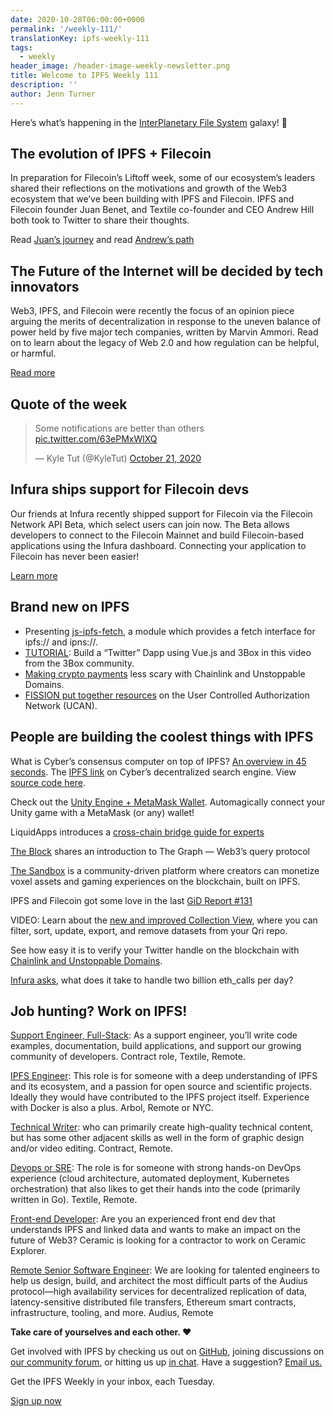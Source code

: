 ```yaml
---
date: 2020-10-28T06:00:00+0000
permalink: '/weekly-111/'
translationKey: ipfs-weekly-111
tags:
  - weekly
header_image: /header-image-weekly-newsletter.png
title: Welcome to IPFS Weekly 111
description: ''
author: Jenn Turner
---
```


Here’s what’s happening in the [InterPlanetary File System](https://ipfs.io/) galaxy! 🚀

## The evolution of IPFS + Filecoin

In preparation for Filecoin’s Liftoff week, some of our ecosystem’s leaders shared their reflections on the motivations and growth of the Web3 ecosystem that we’ve been building with IPFS and Filecoin. IPFS and Filecoin founder Juan Benet, and Textile co-founder and CEO Andrew Hill both took to Twitter to share their thoughts.

Read [Juan’s journey](https://twitter.com/juanbenet/status/1318205432045842433) and read [Andrew’s path](https://twitter.com/andrewxhill/status/1318234068102705152)

## The Future of the Internet will be decided by tech innovators

Web3, IPFS, and Filecoin were recently the focus of an opinion piece arguing the merits of decentralization in response to the uneven balance of power held by five major tech companies, written by Marvin Ammori. Read on to learn about the legacy of Web 2.0 and how regulation can be helpful, or harmful.

[Read more](https://morningconsult.com/opinions/the-future-of-the-internet-will-be-decided-by-tech-innovators/)

## Quote of the week

<blockquote class="twitter-tweet"><p lang="en" dir="ltr">Some notifications are better than others <a href="https://t.co/63ePMxWlXQ">pic.twitter.com/63ePMxWlXQ</a></p>&mdash; Kyle Tut (@KyleTut) <a href="https://twitter.com/KyleTut/status/1318911704898637828?ref_src=twsrc%5Etfw">October 21, 2020</a></blockquote>

## Infura ships support for Filecoin devs

Our friends at Infura recently shipped support for Filecoin via the Filecoin Network API Beta, which select users can join now. The Beta allows developers to connect to the Filecoin Mainnet and build Filecoin-based applications using the Infura dashboard. Connecting your application to Filecoin has never been easier!

[Learn more](https://blog.infura.io/introducing-infura-support-for-filecoin-developers/)

## Brand new on IPFS

- Presenting [js-ipfs-fetch](https://github.com/RangerMauve/js-ipfs-fetch), a module which provides a fetch interface for ipfs:// and ipns://.
- [TUTORIAL](https://www.youtube.com/watch?v=wFxD8GTj9Y8): Build a “Twitter” Dapp using Vue.js and 3Box in this video from the 3Box community.
- [Making crypto payments](https://hackernoon.com/making-crypto-payments-less-scary-pjv3z2f) less scary with Chainlink and Unstoppable Domains.
- [FISSION put together resources](https://talk.fission.codes/t/user-controlled-authorization-networks-ucan-resources/1122) on the User Controlled Authorization Network (UCAN).

## People are building the coolest things with IPFS

What is Cyber’s consensus computer on top of IPFS? [An overview in 45 seconds](https://www.youtube.com/watch?v=mTrGJRM6IME). The [IPFS link](https://cyber.page/ipfs/QmQrbAPdAWY6v1QMZhki2rCpp7n9Gy5tuPY2Bz4RBenkfw) on Cyber’s decentralized search engine. View [source code here](https://github.com/cybercongress/go-cyber).

Check out the [Unity Engine + MetaMask Wallet](https://medium.com/coinmonks/unity-engine-metamask-wallet-6797d4699e45). Automagically connect your Unity game with a MetaMask (or any) wallet!

LiquidApps introduces a [cross-chain bridge guide for experts](https://medium.com/the-liquidapps-blog/cross-chain-bridge-guide-for-experts-947210576668)

[The Block](https://www.theblockcrypto.com/genesis/81734/the-graph-research-web3-defi) shares an introduction to The Graph — Web3’s query protocol

[The Sandbox](https://hackernoon.com/the-sandbox-a-decentralized-virtual-gaming-world-nm483wmq) is a community-driven platform where creators can monetize voxel assets and gaming experiences on the blockchain, built on IPFS.

IPFS and Filecoin got some love in the last [GiD Report #131](https://medium.com/global-id/the-gid-report-131-filecoins-launch-what-the-original-iphone-teaches-us-about-innovation-a29d7bbe3584)

VIDEO: Learn about the [new and improved Collection View](https://www.youtube.com/watch?v=dhdorFezaEc), where you can filter, sort, update, export, and remove datasets from your Qri repo.

See how easy it is to verify your Twitter handle on the blockchain with [Chainlink and Unstoppable Domains](https://twitter.com/girlgone_crypto/status/1318668723402633216).

[Infura asks](https://blog.infura.io/what-does-it-take-to-handle-two-billion-eth_calls-per-day/), what does it take to handle two billion eth_calls per day?

## Job hunting? Work on IPFS!

[Support Engineer, Full-Stack](https://textile.breezy.hr/p/b4aada03ce62-support-engineer-full-stack-contractor): As a support engineer, you’ll write code examples, documentation, build applications, and support our growing community of developers. Contract role, Textile, Remote.

[IPFS Engineer](https://authenticjobs.com/job/3315/arbol-inc-ipfs-engineer): This role is for someone with a deep understanding of IPFS and its ecosystem, and a passion for open source and scientific projects. Ideally they would have contributed to the IPFS project itself. Experience with Docker is also a plus. Arbol, Remote or NYC.

[Technical Writer](https://www.notion.so/Hiring-Technical-Writer-bc6a543f6bea40f28c06abfbfd810ea4): who can primarily create high-quality technical content, but has some other adjacent skills as well in the form of graphic design and/or video editing. Contract, Remote.

[Devops or SRE](https://authenticjobs.com/job/3006/textile-devops-or-sre/): The role is for someone with strong hands-on DevOps experience (cloud architecture, automated deployment, Kubernetes orchestration) that also likes to get their hands into the code (primarily written in Go). Textile, Remote.

[Front-end Developer](https://twitter.com/ceramicnetwork/status/1305886402886995968): Are you an experienced front end dev that understands IPFS and linked data and wants to make an impact on the future of Web3? Ceramic is looking for a contractor to work on Ceramic Explorer.

[Remote Senior Software Engineer](https://jobs.lever.co/audius): We are looking for talented engineers to help us design, build, and architect the most difficult parts of the Audius protocol—high availability services for decentralized replication of data, latency-sensitive distributed file transfers, Ethereum smart contracts, infrastructure, tooling, and more. Audius, Remote

**Take care of yourselves and each other. ❤️**

Get involved with IPFS by checking us out on [GitHub](https://github.com/ipfs), joining discussions on [our community forum](https://discuss.ipfs.io/), or hitting us up [in chat](https://riot.im/app/#/room/#ipfs:matrix.org). Have a suggestion? [Email us.](mailto:newsletter@ipfs.io)

Get the IPFS Weekly in your inbox, each Tuesday.

<p><a href="https://ipfs.us4.list-manage.com/subscribe?u=25473244c7d18b897f5a1ff6b&amp;id=cad54b2230" class="button button-primary">Sign up now</a></p>
